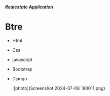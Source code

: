 ##### Realestate Application

# Btre
+ Html
+ Css
+ javascript
+ Bootstrap
+ Django

  ![photo](Screenshot 2024-07-08 180011.png)

